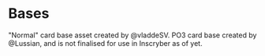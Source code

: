 # Bases

"Normal" card base asset created by @vladdeSV.
PO3 card base created by @Lussian, and is not finalised for use in Inscryber as of yet.
